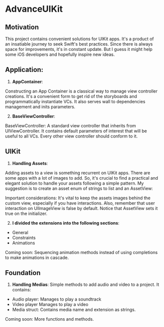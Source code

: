 # AdvanceUIKit

## Motivation
This project contains convenient solutions for UIKit apps. It's a product of an insatiable journey to seek Swift's best practices. Since there is always space for improvements, it's in constant update. But I guess it might help some iOS developers and hopefully inspire new ideas.

## Application:
1. **AppContainer**:

Constructing an App Container is a classical way to manage view controller creations. It's a convenient form to get rid of the storyboards and programmatically instantiate VCs. It also serves wall to dependencies management and inits parameters.
 
2. **BaseViewController**:

BaseViewController: A standard view controller that inherits from UIViewController. It contains default parameters of interest that will be useful to all VCs. Every other view controller should conform to it.

## UIKit

1. **Handling Assets**:

Adding assets to a view is something recurrent on UIKit apps. There are some apps with a lot of images to add. So, it's crucial to find a practical and elegant solution to handle your assets following a simple pattern. My suggestion is to create an asset enum of strings to list and an AssetView:

Important considerations:
It's vital to keep the assets images behind the custom view, especially if you have interactions. Also, remember that user interaction on UIImageView is false by default. Notice that AssetView sets it true on the initializer. 

2. **I divided the extensions into the following sections**:

* General
* Constraints
* Animations

Coming soon: Sequencing animation methods instead of using completions to make animations in cascade.

## Foundation

1. **Handling Medias**:
Simple methods to add audio and video to a project. It contains:

* Audio player: Manages to play a soundtrack
* Video player Manages to play a video
* Media struct: Contains media name and extension as strings.

Coming soon: More functions and methods.
